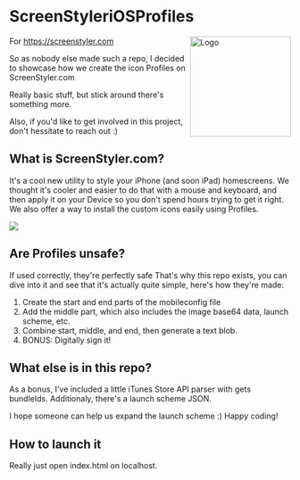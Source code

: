 # ScreenStyleriOSProfiles
<img src="https://i.imgur.com/bv7jpd4.png" align="right"
     alt="Logo" width="180" height="180">
For https://screenstyler.com

<p>So as nobody else made such a repo, I decided to showcase how we create the icon Profiles on ScreenStyler.com</p>
<p>Really basic stuff, but stick around there's something more.</p>
<p>Also, if you'd like to get involved in this project, don't hessitate to reach out :)</p>


     
## What is ScreenStyler.com?
It's a cool new utility to style your iPhone (and soon iPad) homescreens. We thought it's cooler and easier to do that with a mouse and keyboard, and then apply it on your Device so you don't spend hours trying to get it right.
We also offer a way to install the custom icons easily using Profiles.

<img src="https://i.imgur.com/0TdjcFH.gifg">
     
     
## Are Profiles unsafe? 
If used correctly, they're perfectly safe
That's why this repo exists, you can dive into it and see that it's actually quite simple, here's how they're made:

1. Create the start and end parts of the mobileconfig file
2. Add the middle part, which also includes the image base64 data, launch scheme, etc.
3. Combine start, middle, and end, then generate a text blob.
4. BONUS: Digitally sign it!

## What else is in this repo?

As a bonus, I've included a little iTunes Store API parser with gets bundleIds.
Additionaly, there's a launch scheme JSON.

I hope someone can help us expand the launch scheme :)
Happy coding!

## How to launch it

Really just open index.html on localhost.
